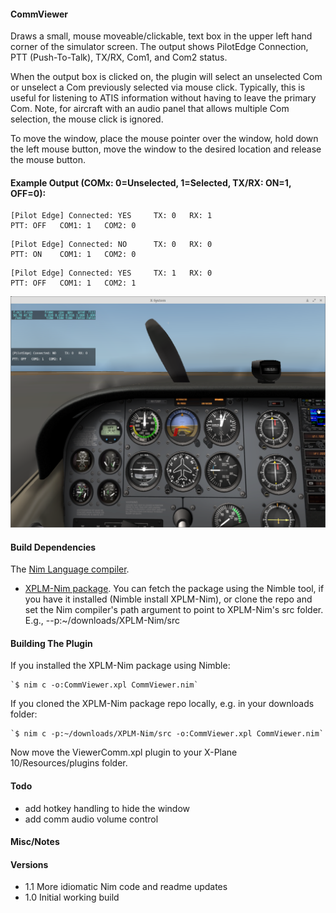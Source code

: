 #### CommViewer

Draws a small, mouse moveable/clickable, text box in the upper left hand corner
of the simulator screen. The output shows PilotEdge Connection, PTT (Push-To-Talk),
TX/RX, Com1, and Com2 status.

When the output box is clicked on, the plugin will select an unselected Com
or unselect a Com previously selected via mouse click. Typically, this is useful
for listening to ATIS information without having to leave the primary Com. Note,
for aircraft with an audio panel that allows multiple Com selection, the mouse
click is ignored.

To move the window, place the mouse pointer over the window, hold down the
left mouse button, move the window to the desired location and release the
mouse button.


#### Example Output (COMx: 0=Unselected, 1=Selected, TX/RX: ON=1, OFF=0):
```
[Pilot Edge] Connected: YES     TX: 0   RX: 1
PTT: OFF   COM1: 1   COM2: 0
```
```
[Pilot Edge] Connected: NO      TX: 0   RX: 0
PTT: ON    COM1: 1   COM2: 0
```
```
[Pilot Edge] Connected: YES     TX: 1   RX: 0
PTT: OFF   COM1: 1   COM2: 1
```

![Alt text](./images/CommViewer.png "X-Plane screenshot")


#### Build Dependencies

The [Nim Language compiler](http://nim-lang.org/download.html).
- [XPLM-Nim package](https://github.com/jpoirier/XPLM-Nim). You
can fetch the package using the Nimble tool, if you have it installed
(Nimble install XPLM-Nim), or clone the repo and set the Nim compiler's
path argument to point to XPLM-Nim's src folder. E.g., --p:~/downloads/XPLM-Nim/src


#### Building The Plugin

If you installed the XPLM-Nim package using Nimble:

	`$ nim c -o:CommViewer.xpl CommViewer.nim`

If you cloned the XPLM-Nim package repo locally, e.g. in your downloads folder:

	`$ nim c -p:~/downloads/XPLM-Nim/src -o:CommViewer.xpl CommViewer.nim`


Now move the ViewerComm.xpl plugin to your X-Plane 10/Resources/plugins folder.


#### Todo

- add hotkey handling to hide the window
- add comm audio volume control


#### Misc/Notes


#### Versions
- 1.1 More idiomatic Nim code and readme updates
- 1.0 Initial working build
